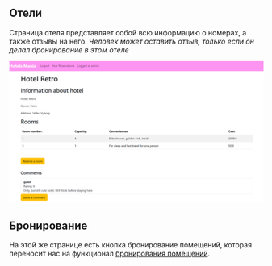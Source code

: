 ## Отели

Страница отеля представляет собой всю информацию о номерах, а также отзывы на него.
*Человек может оставить отзыв, только если он делал бронирование в этом отеле*

![hotel_info](img/hotel_info.png)

## Бронирование 

На этой же странице есть кнопка бронирование помещений, которая переносит нас на функционал [бронирования помещений](reservations.md).
